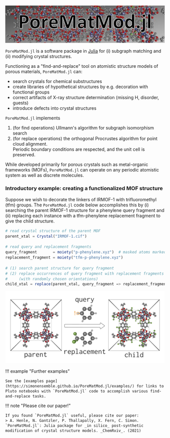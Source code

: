 ![logo.JPG](assets/index/logo.JPG)

`PoreMatMod.jl` is a software package in [Julia](https://julialang.org/) for (i) subgraph matching and (ii) modifying crystal structures. 

Functioning as a "find-and-replace" tool on atomistic structure models of porous materials, `PoreMatMod.jl` can:
* search crystals for chemical substructures
* create libraries of hypothetical structures by e.g. decoration with functional groups
* correct artifacts of X-ray structure determination (missing H, disorder, guests)
* introduce defects into crystal structures

`PoreMatMod.jl` implements 
1. (for find operations) Ullmann's algorithm for subgraph isomorphism search
2. (for replace operations) the orthogonal Procrustes algorithm for point cloud alignment.  
Periodic boundary conditions are respected, and the unit cell is preserved.

While developed primarily for porous crystals such as metal-organic frameworks (MOFs), `PoreMatMod.jl` can operate on any periodic atomistic system as well as discrete molecules.

### Introductory example: creating a functionalized MOF structure

Suppose we wish to decorate the linkers of IRMOF-1 with trifluoromethyl (tfm) groups.
The `PoreMatMod.jl` code below accomplishes this by (i) searching the parent IRMOF-1 structure for a phenylene query fragment and (ii) replacing each instance with a tfm-phenylene replacement fragment to give the child structure.

```julia
# read crystal structure of the parent MOF
parent_xtal = Crystal("IRMOF-1.cif")

# read query and replacement fragments
query_fragment       = moiety("p-phenylene.xyz")  # masked atoms marked with !
replacement_fragment = moiety("tfm-p-phenylene.xyz")

# (1) search parent structure for query fragment
# (2) replace occurrences of query fragment with replacement fragments
#     (with randomly chosen orientations)
child_xtal = replace(parent_xtal, query_fragment => replacement_fragment)
```

![](s_moty-to-r_moty.png)

!!! example "Further examples"

    See the [examples page](https://simonensemble.github.io/PoreMatMod.jl/examples/) for links to Pluto notebooks with `PoreMatMod.jl` code to accomplish various find-and-replace tasks.

!!! note "Please cite our paper!"

    If you found `PoreMatMod.jl` useful, please cite our paper:
    > A. Henle, N. Gantzler, P. Thallapally, X. Fern, C. Simon. `PoreMatMod.jl`: Julia package for _in silico_ post-synthetic modification of crystal structure models. _ChemRxiv_. (2021)

